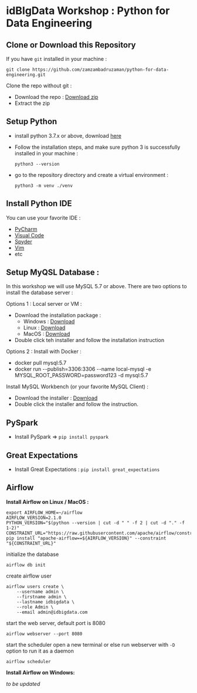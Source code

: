 # **idBIgData Workshop : Python for Data Engineering**

## **Clone or Download this Repository**

If you have `git` installed in your machine :

`git clone https://github.com/zamzambadruzaman/python-for-data-engineering.git`

Clone the repo without git :
- Download the repo : [Download zip](https://github.com/zamzambadruzaman/python-for-data-engineering/archive/refs/heads/master.zip)
- Extract the zip

## **Setup Python**
- install python 3.7.x or above, download [here](https://www.python.org/downloads/)
- Follow the installation steps, and make sure python 3 is successfully installed in your machine :
  
  `python3 --version`
- go to the repository directory and create a virtual environment :
  
  `python3 -m venv ./venv`
  
## **Install Python IDE**

You can use your favorite IDE :
- [PyCharm](https://www.jetbrains.com/edu-products/download/#section=pycharm-edu)
- [Visual Code](https://code.visualstudio.com/Download)
- [Spyder](https://docs.spyder-ide.org/current/installation.html)
- [Vim](https://www.vim.org/download.php)
- etc

## **Setup MyQSL Database :**

In this workshop we will use MySQL 5.7 or above.
There are two options to install the database server :

Options 1 : Local server or VM :
- Download the installation package :
  - Windows : [Download](https://dev.mysql.com/downloads/file/?id=502540)
  - Linux : [Download](https://dev.mysql.com/downloads/file/?id=502515)
  - MacOS : [Download](https://dev.mysql.com/downloads/file/?id=505134)
- Double click teh installer and follow the installation instruction

Options 2 : Install with Docker :
- docker pull mysql:5.7
- docker run   --publish=3306:3306 --name local-mysql -e MYSQL_ROOT_PASSWORD=password123 -d mysql:5.7

Install MySQL Workbench (or your favorite MySQL Client) :
- Download the installer : [Download](https://dev.mysql.com/downloads/workbench/)
- Double click the installer and follow the instruction.

## **PySpark**
- Install PySpark => `pip install pyspark`

## **Great Expectations**
- Install Great Expectations : `pip install great_expectations`

## **Airflow**

**Install Airflow on Linux / MacOS :**

```
export AIRFLOW_HOME=~/airflow
AIRFLOW_VERSION=2.1.0
PYTHON_VERSION="$(python --version | cut -d " " -f 2 | cut -d "." -f 1-2)"
CONSTRAINT_URL="https://raw.githubusercontent.com/apache/airflow/constraints-${AIRFLOW_VERSION}/constraints-${PYTHON_VERSION}.txt"
pip install "apache-airflow==${AIRFLOW_VERSION}" --constraint "${CONSTRAINT_URL}"
```

initialize the database

`airflow db init`

create airflow user
``` 
airflow users create \
    --username admin \
    --firstname admin \
    --lastname idbigdata \
    --role Admin \
    --email admin@idbigdata.com
```
start the web server, default port is 8080

`airflow webserver --port 8080`

start the scheduler
open a new terminal or else run webserver with ``-D`` option to run it as a daemon

`airflow scheduler`


**Install Airflow on  Windows:**

_to be updated_
